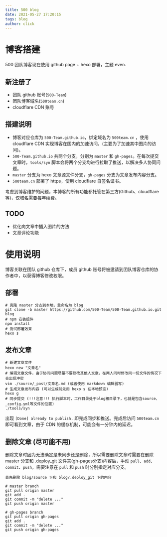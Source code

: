```yaml
---
title: 500 blog
date: 2021-05-27 17:20:15
tags: blog
author: click
---
```

# 博客搭建

500 团队博客现在使用 github page + hexo 部署，主题 even.

## 新注册了
+ 团队 github 账号(`500-Team`)
+ 团队博客域名(`500team.cn`)
+ cloudflare CDN 账号

## 搭建说明

+ 博客对应仓库为 `500-Team.github.io`，绑定域名为 `500team.cn` ，使用 cloudflare CDN 实现博客在国内的加速访问，(主要为了加速其中图片的访问)。
+  `500-Team.github.io` 共两个分支，分别为 `master` 和 `gh-pages`。在每次提交文章时，`tools/syn` 脚本会将两个分支均进行拉取了推送，以解决多人协同问题。
+ `master` 分支为 hexo 文章源文件分支，`gh-pages` 分支为文章发布内容分支。
+ `500team.cn` 部署了 https，使用 cloudflare 自签名证书。

考虑到博客维护的问题，本博客的所有功能都托管在第三方(Github、cloudflare等)，仅域名需要每年续费。

## TODO
+ 优化向文章中插入图片的方法
+ 文章评论功能

# 使用说明
博客关联在团队 github 仓库下，成员 github 账号将被邀请到团队博客仓库的协作者中，以获得博客修改权限。

## 部署

```shell
# 克隆 master 分支到本地，重命名为 blog 
git clone -b master https://github.com/500-Team/500-Team.github.io.git blog
# npm 安装组件
npm install
# 测试部署效果
hexo s
```

## 发布文章

```shell
# 新建文章文件
hexo new "文章名"
# 编辑文章文件，由于协同问题尽量不要修改其他人文章，在两人同时修改同一份文件的情况下会出现冲突
vim ./source/_post/文章名.md (或者使用 markdown 编辑器写)
# 生成文章发布内容 (可以生成前先用 hexo s 在本地预览)
hexo g 
# 同步提交 (!!!注意!!! 执行脚本时，工作目录处于blog根目录下，也就是包含source、_config.yml等文件的位置)
./tools/syn 
```

出现 `[Done] already to publish.` 即完成同步和推送。完成后访问 `500team.cn` 即可看到文章，由于 CDN 的缓存机制，可能会有一分钟内的延迟。

## 删除文章 (尽可能不用)

删除文章时因为无法确定是未同步还是删除，所以需要删除文章时需要在删除 master 分支和 .deploy_git 文件夹(gh-pages分支)内容后，手动 `pull`、`add`、`commit`、`push`，需要注意在 `pull` 和 `push` 时分别指定对应分支。

```shell
首先删除 blog/source 下和 blog/.deploy_git 下的内容

# master branch
git pull origin master
git add .
git commit -m "delete ..."
git push origin master

# gh-pages branch
git pull origin gh-pages
git add .
git commit -m "delete ..."
git push origin gh-pages
```

